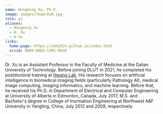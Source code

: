 ```yaml
---
name: Hongming Xu, Ph.D.
image: images/team/XuH.jpg
role: pi
aliases:
  - Hongming Xu
  - H. Xu
  - H Xu
links:
  home-page: https://xhm1014.github.io/index.html
  orcid: 0000-0002-1305-0010
---
```


Dr. Xu is an Assistant Professor in the Faculty of Medicine at the Dalian University of Technology. Before joining DLUT in 2021, he completed his postdoctoral training at [Hwang Lab](https://www.hwanglab.org/). His research focuses on artificial intelligence in biomedical imaging fields (particularly Pathology AI), medical image computing, imaging informatics, and machine learning. Before that, he received his Ph.D. in Department of Electrical and Computer Engineering at University of Alberta in Edmonton, Canada, July 2017, M.S. and Bachelor's degree in College of Inormation Engineering at Northwest A&F University in Yangling, China, July 2012 and 2009, respectively.